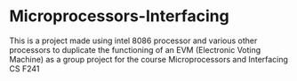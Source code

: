 # Microprocessors-Interfacing
This is a project made using intel 8086 processor and various other processors to duplicate the functioning of an EVM (Electronic Voting Machine) as a group project for the course Microprocessors and Interfacing CS F241 
